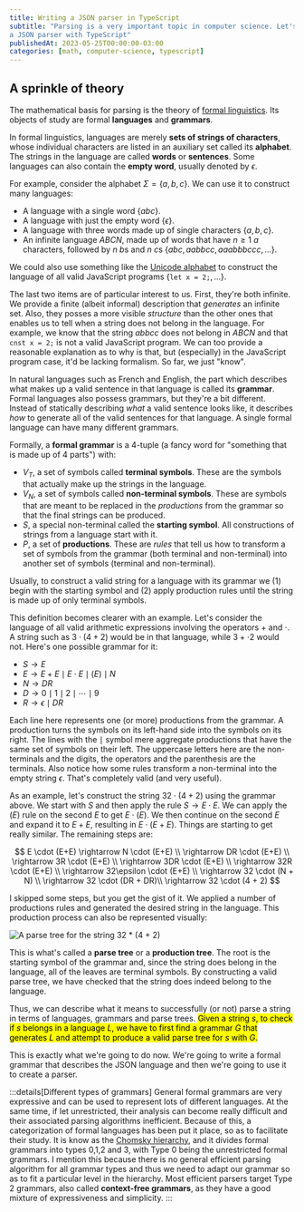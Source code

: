 ```yaml
---
title: Writing a JSON parser in TypeScript
subtitle: "Parsing is a very important topic in computer science. Let's learn more about it by writing 
a JSON parser with TypeScript"
publishedAt: 2023-05-25T00:00:00-03:00
categories: [math, computer-science, typescript]
---
```


## A sprinkle of theory

The mathematical basis for parsing is the theory of
[formal linguistics](https://en.wikipedia.org/wiki/Formal_language).
Its objects of study are formal **languages** and **grammars**.

In formal linguistics, languages are merely **sets of strings of characters**, whose individual characters
are listed in an auxiliary set called its **alphabet**. The strings
in the language are called **words** or **sentences**. Some languages can also contain the
**empty word**, usually denoted by $\epsilon$.

For example, consider the alphabet $\Sigma = \{a,b,c\}$. We can use it to construct many languages:

- A language with a single word $\{abc\}$.
- A language with just the empty word $\{\epsilon\}$.
- A language with three words made up of single characters $\{a,b,c\}$.
- An infinite language $ABCN$, made up of words that have $n \geq 1$ $a$ characters, followed by $n$ $b$s
  and $n$ $c$s $\{abc,aabbcc, aaabbbccc, \dots \}$.

We could also use something like the [Unicode alphabet](https://en.wikipedia.org/wiki/List_of_Unicode_characters)
to construct the language of all valid JavaScript programs $\{\texttt{let x = 2;}, \dots\}$.

The last two items are of particular interest to us. First, they're both infinite.
We provide a finite (albeit informal) description that _generates_ an infinite set.
Also, they posses a more visible _structure_ than the other ones that enables us to
tell when a string does not belong in the language. For example, we know that the string
$abbcc$ does not belong in $ABCN$ and that $\texttt{cnst x = 2;}$ is not a valid JavaScript
program. We can too provide a reasonable explanation as to why is that, but (especially)
in the JavaScript program case, it'd be lacking formalism. So far, we just "know".

In natural languages such as French and English,
the part which describes what makes up a valid sentence in that language is called its **grammar**.
Formal languages also possess grammars, but they're a bit different. Instead of statically describing
_what_ a valid sentence looks like, it describes _how_ to generate all of the valid sentences for that
language. A single formal language can have many different grammars.

Formally, a **formal grammar** is a 4-tuple (a fancy word for "something that is made up of 4 parts") with:

- $V_T$, a set of symbols called **terminal symbols**. These are the symbols that actually make up
  the strings in the language.
- $V_N$, a set of symbols called **non-terminal symbols**. These are symbols that are meant to be
  replaced in the _productions_ from the grammar so that the final strings can be produced.
- $S$, a special non-terminal called the **starting symbol**. All constructions of strings
  from a language start with it.
- $P$, a set of **productions**. These are _rules_ that tell us how to transform a set of symbols
  from the grammar (both terminal and non-terminal) into another set of symbols (terminal and non-terminal).

Usually, to construct a valid string for a language with its grammar we (1) begin with the starting symbol
and (2) apply production rules until the string is made up of only terminal symbols.

This definition becomes clearer with an example. Let's consider the language of all valid arithmetic
expressions involving the operators $+$ and $\cdot$. A string such as $3 \cdot (4 + 2)$ would be in
that language, while $3 + \cdot 2$ would not. Here's one possible grammar for it:

- $S \rightarrow E$
- $E \rightarrow E + E \mid E \cdot E \mid (E) \mid N$
- $N \rightarrow DR$
- $D \rightarrow 0 \mid 1 \mid 2 \mid \cdots \mid 9$
- $R \rightarrow \epsilon \mid DR$

Each line here represents one (or more) productions from the grammar. A production turns
the symbols on its left-hand side into the symbols on its right. The lines with the $\mid$ symbol
mere aggregate productions that have the same set of symbols on their left. The uppercase letters
here are the non-terminals and the digits, the operators and the parenthesis are the terminals. Also
notice how some rules transform a non-terminal into the empty string $\epsilon$. That's completely
valid (and very useful).

As an example, let's construct the string $32 \cdot (4 + 2)$ using the grammar above. We start with
$S$ and then apply the rule $S \rightarrow E \cdot E$. We can apply the $(E)$ rule on the second $E$
to get $E \cdot (E)$. We then continue on the second $E$ and expand it to $E + E$, resulting in
$E \cdot (E + E)$. Things are starting to get really similar. The remaining steps are:

$$
E \cdot (E+E) \rightarrow N \cdot (E+E) \\
\rightarrow DR \cdot (E+E) \\
\rightarrow 3R \cdot (E+E) \\
\rightarrow 3DR \cdot (E+E) \\
\rightarrow 32R \cdot (E+E) \\
\rightarrow 32\epsilon \cdot (E+E) \\
\rightarrow 32 \cdot (N + N) \\
\rightarrow 32 \cdot (DR + DR)\\
\rightarrow 32 \cdot (4 + 2)
$$

I skipped some steps, but you get the gist of it. We applied a number of productions rules
and generated the desired string in the language. This production process can also be
represented visually:

![A parse tree for the string 32 * (4 + 2)](/images/posts/json-parser-in-typescript/parse-tree01.png)

This is what's called a **parse tree** or a **production tree**. The root is the starting symbol
of the grammar and, since the string does belong in the language, all of the leaves are terminal symbols.
By constructing a valid parse tree, we have checked that the string does indeed belong to the language.

Thus, we can describe what it means to successfully (or not) parse a string in terms of
languages, grammars and parse trees. <mark>Given a string $s$, to check if $s$ belongs in
a language $L$, we have to first find a grammar $G$ that generates $L$ and attempt
to produce a valid parse tree for $s$ with $G$.</mark>

This is exactly what we're going to do now. We're going to write a formal grammar
that describes the JSON language and then we're going to use it to create a parser.

:::details[Different types of grammars]
General formal grammars are very expressive and can be used to represent lots of
different languages. At the same time, if let unrestricted, their analysis can become
really difficult and their associated parsing algorithms inefficient. Because of this,
a categorization of formal languages has been put it place, so as to facilitate their study.
It is know as the [Chomsky hierarchy](https://en.wikipedia.org/wiki/Chomsky_hierarchy), and
it divides formal grammars into types 0,1,2 and 3, with Type 0 being the unrestricted formal grammars.
I mention this because there is no general efficient parsing algorithm for all grammar types and thus
we need to adapt our grammar so as to fit a particular level in the hierarchy. Most efficient
parsers target Type 2 grammars, also called **context-free grammars**, as they have a good mixture
of expressiveness and simplicity.
:::
